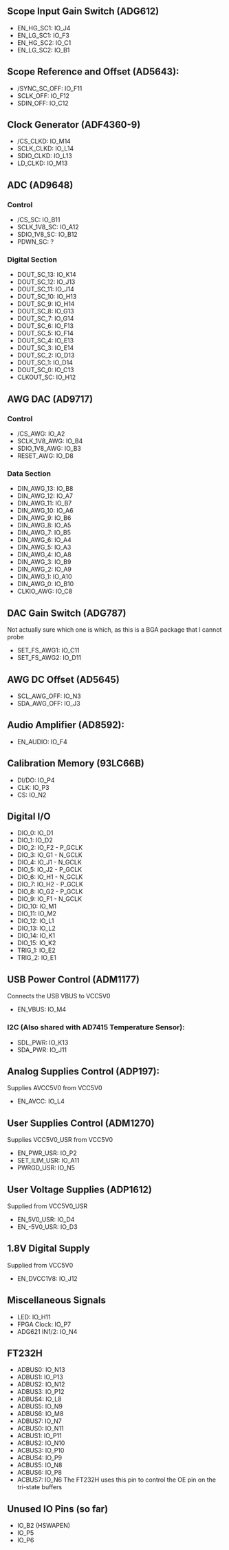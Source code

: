 ## Scope Input Gain Switch (ADG612)
- EN_HG_SC1: IO_J4
- EN_LG_SC1: IO_F3
- EN_HG_SC2: IO_C1
- EN_LG_SC2: IO_B1

## Scope Reference and Offset (AD5643):
- /SYNC_SC_OFF: IO_F11
- SCLK_OFF: IO_F12
- SDIN_OFF: IO_C12

## Clock Generator (ADF4360-9)
- /CS_CLKD: IO_M14
- SCLK_CLKD: IO_L14
- SDIO_CLKD: IO_L13
- LD_CLKD: IO_M13

## ADC (AD9648)
### Control
- /CS_SC: IO_B11
- SCLK_1V8_SC: IO_A12
- SDIO_1V8_SC: IO_B12
- PDWN_SC: ?

### Digital Section
- DOUT_SC_13: IO_K14
- DOUT_SC_12: IO_J13
- DOUT_SC_11: IO_J14
- DOUT_SC_10: IO_H13
- DOUT_SC_9: IO_H14
- DOUT_SC_8: IO_G13
- DOUT_SC_7: IO_G14
- DOUT_SC_6: IO_F13
- DOUT_SC_5: IO_F14
- DOUT_SC_4: IO_E13
- DOUT_SC_3: IO_E14
- DOUT_SC_2: IO_D13
- DOUT_SC_1: IO_D14
- DOUT_SC_0: IO_C13
- CLKOUT_SC: IO_H12

## AWG DAC (AD9717)
### Control
- /CS_AWG: IO_A2
- SCLK_1V8_AWG: IO_B4
- SDIO_1V8_AWG: IO_B3
- RESET_AWG: IO_D8

### Data Section
- DIN_AWG_13: IO_B8
- DIN_AWG_12: IO_A7
- DIN_AWG_11: IO_B7
- DIN_AWG_10: IO_A6
- DIN_AWG_9: IO_B6
- DIN_AWG_8: IO_A5
- DIN_AWG_7: IO_B5
- DIN_AWG_6: IO_A4
- DIN_AWG_5: IO_A3
- DIN_AWG_4: IO_A8
- DIN_AWG_3: IO_B9
- DIN_AWG_2: IO_A9
- DIN_AWG_1: IO_A10
- DIN_AWG_0: IO_B10
- CLKIO_AWG: IO_C8

## DAC Gain Switch (ADG787)
Not actually sure which one is which, as this is a BGA package that I cannot probe
- SET_FS_AWG1: IO_C11
- SET_FS_AWG2: IO_D11

## AWG DC Offset (AD5645)
- SCL_AWG_OFF: IO_N3
- SDA_AWG_OFF: IO_J3

## Audio Amplifier (AD8592):
- EN_AUDIO: IO_F4

## Calibration Memory (93LC66B)
- DI/DO: IO_P4
- CLK: IO_P3
- CS: IO_N2

## Digital I/O
- DIO_0: IO_D1
- DIO_1: IO_D2
- DIO_2: IO_F2 - P_GCLK
- DIO_3: IO_G1 - N_GCLK
- DIO_4: IO_J1 - N_GCLK
- DIO_5: IO_J2 - P_GCLK
- DIO_6: IO_H1 - N_GCLK
- DIO_7: IO_H2 - P_GCLK
- DIO_8: IO_G2 - P_GCLK
- DIO_9: IO_F1 - N_GCLK
- DIO_10: IO_M1
- DIO_11: IO_M2
- DIO_12: IO_L1
- DIO_13: IO_L2
- DIO_14: IO_K1
- DIO_15: IO_K2
- TRIG_1: IO_E2
- TRIG_2: IO_E1

## USB Power Control (ADM1177)
Connects the USB VBUS to VCC5V0
- EN_VBUS: IO_M4

### I2C (Also shared with AD7415 Temperature Sensor):
- SDL_PWR: IO_K13
- SDA_PWR: IO_J11

## Analog Supplies Control (ADP197):
Supplies AVCC5V0 from VCC5V0
- EN_AVCC: IO_L4

## User Supplies Control (ADM1270)
Supplies VCC5V0_USR from VCC5V0
- EN_PWR_USR: IO_P2
- SET_ILIM_USR: IO_A11
- PWRGD_USR: IO_N5

## User Voltage Supplies (ADP1612)
Supplied from VCC5V0_USR
- EN_5V0_USR: IO_D4
- EN_-5V0_USR: IO_D3

## 1.8V Digital Supply
Supplied from VCC5V0
- EN_DVCC1V8: IO_J12

## Miscellaneous Signals
- LED: IO_H11
- FPGA Clock: IO_P7
- ADG621 IN1/2: IO_N4

## FT232H
- ADBUS0: IO_N13
- ADBUS1: IO_P13
- ADBUS2: IO_N12
- ADBUS3: IO_P12
- ADBUS4: IO_L8
- ADBUS5: IO_N9
- ADBUS6: IO_M8
- ADBUS7: IO_N7
- ACBUS0: IO_N11
- ACBUS1: IO_P11
- ACBUS2: IO_N10
- ACBUS3: IO_P10
- ACBUS4: IO_P9
- ACBUS5: IO_N8
- ACBUS6: IO_P8
- ACBUS7: IO_N6 The FT232H uses this pin to control the OE pin on the tri-state buffers

## Unused IO Pins (so far)
- IO_B2 (HSWAPEN)
- IO_P5
- IO_P6
